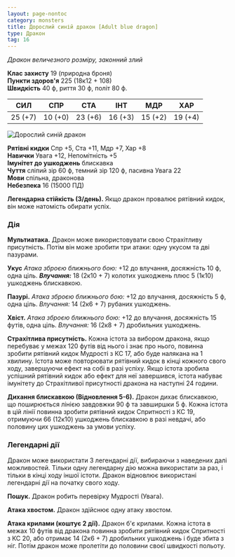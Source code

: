 ```yaml
---
layout: page-nontoc
category: monsters
title: Дорослий синій дракон [Adult blue dragon]
type: Дракон
tag: 16
---
```


_Дракон величезного розміру, законний злий_

**Клас захисту** 19 (природна броня)    
**Пункти здоров'я** 225 (18к12 + 108)    
**Швидкість** 40 ф, риття 30 ф, політ 80 ф.

| СИЛ     | СПР     | СТА     | ІНТ     | МДР     | ХАР     |
| ------- | ------- | ------- | ------- | ------- | ------- |
| 25 (+7) | 10 (+0) | 23 (+6) | 16 (+3) | 15 (+2) | 19 (+4) |

![Дорослий синій дракон](https://www.dndbeyond.com/avatars/thumbnails/21222/259/1000/1000/637708181891538923.jpeg)

**Рятівні кидки** Спр +5, Ста +11, Мдр +7, Хар +8    
**Навички** Увага +12, Непомітність +5    
**Імунітет до ушкоджень** блискавка    
**Чуття** сліпий зір 60 ф, темний зір 120 ф, пасивна Увага 22    
**Мови** спільна, драконова    
**Небезпека** 16 (15000 ПД)

**Легендарна стійкість (3/день).** Якщо дракон провалює рятівний кидок, він може натомість обирати успіх.

### Дія
**Мультиатака.** Дракон може використовувати свою Страхітливу присутність. Потім він може зробити три атаки: одну укусом та дві пазурами.    

**Укус** _Атака зброєю ближнього бою:_ +12 до влучання, досяжність 10 ф, одна ціль. ***Влучання:*** 18 (2к10 + 7) колотих ушкоджень плюс 5 (1к10) ушкоджень блискавкою.    

**Пазурі.** _Атака зброєю ближнього бою:_ +12 до влучання, досяжність 5 ф, одна ціль. _Влучання:_ 14 (2к6 + 7) рубаних ушкоджень.    

**Хвіст.** _Атака зброєю ближнього бою:_ +12 до влучання, досяжність 15 футів, одна ціль. _Влучання:_ 16 (2к8 + 7) дробильних ушкоджень.    

**Страхітлива присутність.** Кожна істота за вибором дракона, якщо перебуває у межах 120 футів від нього і знає про нього, повинна зробити рятівний кидок Мудрості з КС 17, або буде налякана на 1 хвилину. Істота може повторювати рятівний кидок в кінці кожного свого ходу, завершуючи ефект на собі в разі успіху. Якщо істота зробила успішний рятівний кидок або ефект для неї завершився, істота набуває імунітету до Страхітливої присутності дракона на наступні 24 години.    

**Дихання блискавкою (Відновлення 5-6).** Дракон дихає блискавкою, що поширюється лінією завдовжки 90 ф та завширшки 5 ф. Кожна істота в цій лінії повинна зробити рятівний кидок Спритності з КС 19, отримуючи 66 (12к10) ушкоджень блискавкою в разі невдачі, або половину цих ушкоджень за умови успіху.

### Легендарні дії
Дракон може використати 3 легендарні дії, вибираючи з наведених далі можливостей. Тільки одну легендарну дію можна використати за раз, і тільки в кінці ходу іншої істоти. Дракон відновлює використані легендарні дії на початку свого ходу.    

**Пошук.** Дракон робить перевірку Мудрості (Увага).    

**Атака хвостом.** Дракон здійснює одну атаку хвостом.    

**Атака крилами (коштує 2 дії).** Дракон б'є крилами. Кожна істота в межах 10 футів від дракона повинна зробити рятівний кидок Спритності з КС 20, або отримає 14 (2к6 + 7) дробильних ушкоджень і буде збита з ніг. Потім дракон може пролетіти до половини своєї швидкості польоту.
